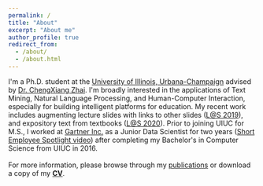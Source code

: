```yaml
---
permalink: /
title: "About"
excerpt: "About me"
author_profile: true
redirect_from: 
  - /about/
  - /about.html
---
```


I'm a Ph.D. student at the [University of Illinois, Urbana-Champaign](https://cs.illinois.edu/) advised by [Dr. ChengXiang Zhai](http://czhai.cs.illinois.edu/). I'm broadly interested in the applications of Text Mining, Natural Language Processing, and Human-Computer Interaction, especially for building intelligent platforms for education. My recent work includes augmenting lecture slides with links to other slides ([L@S 2019](http://bhaavya.github.io/files/wos_wip.pdf)), and expository text from textbooks ([L@S 2020](http://bhaavya.github.io/files/exp.pdf)). Prior to joining UIUC for M.S., I worked at [Gartner Inc.](https://www.gartner.com/en) as a Junior Data Scientist for two years ([Short Employee Spotlight video](https://www.youtube.com/watch?v=wx9wXUjYo5k)) after completing my Bachelor's in Computer Science from UIUC in 2016. <br> <br>
For more information, please browse through my [publications](https://bhaavya.github.io/publications/) or download a copy of my [<b>CV</b>](http://bhaavya.github.io/files/resume_bhavya.pdf).


